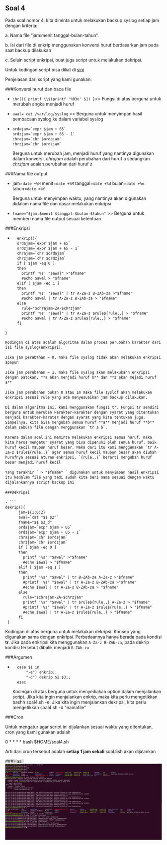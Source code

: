 ## Soal 4

Pada soal nomor 4, kita diminta untuk melakukan backup syslog setiap jam dengan kriteria:

a. Nama file “jam:menit tanggal-bulan-tahun”.

b. Isi dari file di enkrip menggunakan konversi huruf berdasarkan jam pada saat backup dilakukan

c. Selain script enkripsi, buat juga script untuk melakukan dekripsi.


Untuk kodingan script bisa diliat di [sini](https://github.com/anggar/SoalShift_modul1_E05/blob/master/soal4.sh)


Penjelasan dari script yang kami gunakan:

###Konversi huruf dan baca file

- `chr(){
 printf \\$(printf '%03o' $1)
}`>> Fungsi di atas berguna untuk merubah angka menjadi huruf

- `awal= cat /var/log/syslog` >> Berguna untuk menyimpan hasil pembacaan syslog ke dalam variabel syslog

- ```
  ordajam=`expr $jam + 65`
  ordzjam=`expr $jam + 65 - 1`
  chrajam=`chr $ordajam`
  chrzjam=`chr $ordzjam`
  ```
  Berguna untuk merubah jam, menjadi huruf yang nantinya digunakan dalam konversi, *chrajam* adalah perubahan dari huruf a sedangkan *chrzjam* adalah perubahan dari huruf z

###Nama file output

- jam=`date +%H`
  menit=`date +%M`
  tanggal=`date +%d`
  bulan=`date +%m`
  tahun=`date +%Y`

  Berguna untuk menyimpan waktu, yang nantinya akan digunakan didalam nama file dan dasar melakukan enkripsi

- `fname="$jam:$menit $tanggal-$bulan-$tahun"` >> Berguna untuk memberi nama file output sesuai ketentuan

###Enkripsi

- ```
	enkrip(){
	ordajam=`expr $jam + 65`
	ordzjam=`expr $jam + 65 - 1`
	chrajam=`chr $ordajam`
	chrzjam=`chr $ordzjam`
	if [ $jam -eq 0 ]
	then
	  printf '%s' "$awal" >"$fname"
	  #echo $awal > "$fname"
	elif [ $jam -eq 1 ]
	then
	  printf '%s' "$awal" | tr A-Za-z B-ZAb-za >"$fname"
	  #echo $awal | tr A-Za-z B-ZAb-za > "$fname"
	else
	  rule="$chrajam-ZA-$chrzjam"
	  printf '%s' "$awal" | tr A-Za-z $rule${rule,,} > "$fname"
	  #echo $awal | tr A-Za-z $rule${rule,,} > "$fname"
	fi
}
  ```
  Kodingan di atas adalah algoritma dalam proses perubahan karakter dari isi file syslog(enkripsi).

  Jika jam perubahan = 0, maka file syslog tidak akan melakukan enkripsi apapun

  Jika jam perubahan = 1, maka file syslog akan melakukann enkripsi dengan patokan, **a akan menjadi huruf b** dan **z akan mejadi huruf a**

  Jika jam perubahan bukan 0 atau 1m maka file syslof akan melakukan enkripsi sesuai rule yang ada menyesuaikan jam backup dilakukan.

  Di dalam algoritma ini, kami menggunakan fungsi tr. Fungsi tr sendiri berguna untuk merubah karakter-karakter dengan syarat yang ditentukan menjadi karakter-karater dengan syarat yang kita tentukan juga. Simpelnya, kita bisa mengubah semua huruf **a** menjadi huruf **b** dalam sebuah file dengan menggunakan `tr a b`.

  Karena dalam soal ini meminta melakukan enkripsi semua huruf, maka kita harus mengatur syarat yang bisa dipenuhi oleh semua huruf, baik huruf kecil maupun huruf besar. Maka dari itu kami menggunakan `tr A-Za-z $rule${rule,,}` agar semua huruf kecil maupun besar akan diubah hurufnya sesuai aturan enkripsi. `{rule,,}` berarti mengubah huruf besar menjadi huruf kecil

  Yang terakhir ` > "$fname" ` digunakan untuk menyimpan hasil enkripsi itu kedalam file yang tadi sudah kita beri nama sesuai dengan waktu dijalankannya script backup ini

###Dekripsi

- ```
  dekrip(){
        jam=${1:0:2}
        awal=`cat "$1 $2"`
        fname="$1 $2_d"
        ordajam=`expr $jam + 65`
        ordzjam=`expr $jam + 65 - 1`
        chrajam=`chr $ordajam`
        chrzjam=`chr $ordzjam`
        if [ $jam -eq 0 ]
        then
          printf '%s' "$awal" >"$fname"
          #echo $awal > "$fname"
        elif [ $jam -eq 1 ]
        then
          printf '%s' "$awal" | tr B-ZAb-za A-Za-z >"$fname"
          #printf '%s' "$awal" | tr A-Za-z B-ZAb-za >"$fname"
          #echo $awal | tr A-Za-z B-ZAb-za > "$fname"
        else
          rule="$chrajam-ZA-$chrzjam"
          printf '%s' "$awal" | tr $rule${rule,,} A-Za-z > "$fname"  
          #printf '%s' "$awal" | tr A-Za-z $rule${rule,,} > "$fname"
          #echo $awal | tr A-Za-z $rule${rule,,} > "$fname"
        fi
   }
```
  Kodingan di atas berguna untuk melakukan dekripsi. Konsep yang digunakan sama dengan enkripsi. Perbedaannya hanya berada pada kondisi **tr**. Jika pada enkripsi kita menggunakan ``A-Za-z B-ZAb-za``, pada dekrip kondisi tersebut dibalik menjadi ``B-ZAb-za``

###Argumen
- ```
	case $1 in
        "-e") enkrip;;
        "-d") dekrip $2 $3;;
	esac
   ```
   Kodingan di atas berguna untuk menyediakan option dalam menjalankan script. Jika kita ingin menjalankan enkrip, maka kita perlu mengetikkan bashh soal4.sh -e. Jika kita ingin menjalankan dekripsi, kita perlu mengetikkan soal4.sh -d "namafile"

###Cron

Untuk mengatur agar script ini dijalankan sesuai waktu yang ditentukan, cron yang kami gunakan adalah

0 * * * * bash $HOME/soal4.sh

Arti dari cron tersebut adalah **setiap 1 jam sekali** soal.5sh akan dijalankan


###Hasil
![Soal 4](soal4.jpg)   


